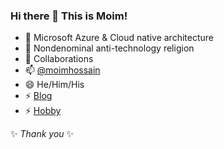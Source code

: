 ### Hi there 👋 This is Moim!

- 🔭 Microsoft Azure & Cloud native architecture 
- 🌱 Nondenominal anti-technology religion 
- 👯 Collaborations
- 📫 [@moimhossain](https://twitter.com/MoimHossain)
- 😄 He/Him/His
- ⚡ [Blog](https://moimhossain.com/author/mdmoimhossain/) 
- ⚡ [Hobby](https://500px.com/moimhossain)

✨ _Thank you_ ✨

